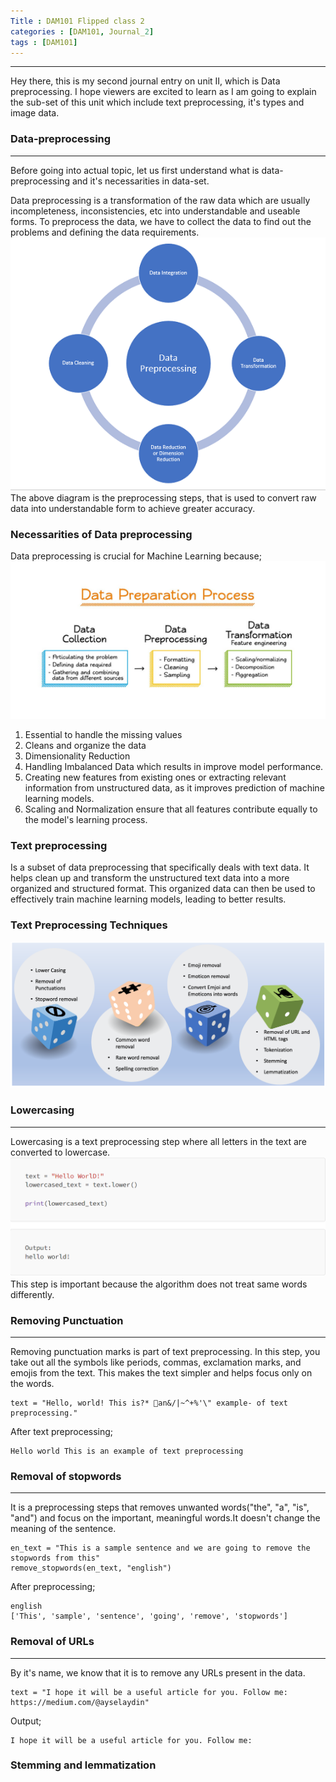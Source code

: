 ```yaml
---
Title : DAM101 Flipped class 2
categories : [DAM101, Journal_2]
tags : [DAM101]
---
```


---
Hey there, this is my second journal entry on unit II, which is Data preprocessing. I hope viewers are excited to learn as I am going to explain the sub-set of this unit which include text preprocessing, it's types and image data.

### Data-preprocessing
---

Before going into actual topic, let us first understand what is data-preprocessing and it's necessarities in data-set.


Data preprocessing is a transformation of the raw data which are usually incompleteness, inconsistencies, etc into understandable and useable forms. To preprocess the data, we have to collect the data to find out the problems and defining the data requirements.
![alt text](../16.png)
The above diagram is the preprocessing steps, that is used to convert raw data into understandable form to achieve greater accuracy.

### Necessarities of Data preprocessing
Data preprocessing is crucial for Machine Learning because;
![alt text](../17.jpg)

1. Essential to handle the missing values
2. Cleans and organize the data
3. Dimensionality Reduction
4. Handling Imbalanced Data which results in improve model performance.
5. Creating new features from existing ones or extracting relevant information from unstructured data, as it improves prediction of machine learning models.
6. Scaling and Normalization ensure that all features contribute equally to the model's learning process.

### Text preprocessing

 Is a subset of data preprocessing that specifically deals with  text data. 
 It helps clean up and transform the unstructured text data into a more organized and structured format. This organized data can then be used to effectively train machine learning models, leading to better results.

 ### Text Preprocessing Techniques
 ![alt text](../18.png)

 ### Lowercasing
 ---
 Lowercasing is a text preprocessing step where all letters in the text are converted to lowercase.
![alt text](../19.png)
This step is important because the algorithm does not treat same words differently.

### Removing Punctuation
---
Removing punctuation marks is part of text preprocessing. In this step, you take out all the symbols like periods, commas, exclamation marks, and emojis from the text. This makes the text simpler and helps focus only on the words.
```
text = "Hello, world! This is?* 💜an&/|~^+%'\" example- of text preprocessing."
```
After text preprocessing;
```
Hello world This is an example of text preprocessing
```

### Removal of stopwords
---
It is a preprocessing steps that removes unwanted words("the", "a", "is", "and") and focus on the important, meaningful words.It doesn't change the meaning of the sentence.
```
en_text = "This is a sample sentence and we are going to remove the stopwords from this"
remove_stopwords(en_text, "english")
```
After preprocessing;
```
english
['This', 'sample', 'sentence', 'going', 'remove', 'stopwords']
```

### Removal of URLs
---
By it's name, we know that it is to remove any URLs present in the data.

```
text = "I hope it will be a useful article for you. Follow me: https://medium.com/@ayselaydin"
```
Output;
```
I hope it will be a useful article for you. Follow me:
```

### Stemming and lemmatization


